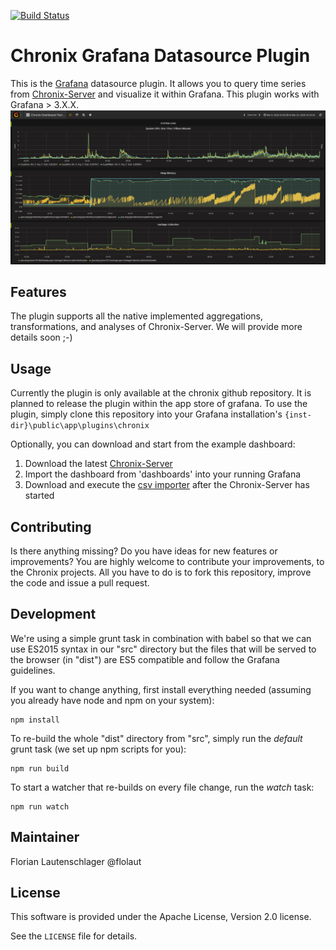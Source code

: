 [![Build Status](https://travis-ci.org/ChronixDB/chronix.grafana.svg?branch=master)](https://travis-ci.org/ChronixDB/chronix.grafana)

# Chronix Grafana Datasource Plugin

This is the [Grafana](https://grafana.net/) datasource plugin. 
It allows you to query time series from [Chronix-Server](https://github.com/ChronixDB/chronix.server) and visualize it within Grafana.
This plugin works with Grafana > 3.X.X.
![Chronix-Grafana-Integration](https://github.com/ChronixDB/chronix.grafana/blob/master/screenshot.png)

## Features

The plugin supports all the native implemented aggregations, transformations, and analyses of Chronix-Server.
We will provide more details soon ;-)

## Usage

Currently the plugin is only available at the chronix github repository. 
It is planned to release the plugin within the app store of grafana.
To use the plugin, simply clone this repository into your Grafana installation's `{inst-dir}\public\app\plugins\chronix`

Optionally, you can download and start from the example dashboard:

1. Download the latest [Chronix-Server](https://github.com/ChronixDB/chronix.server/releases/download/0.3/chronix-0.3.zip)
2. Import the dashboard from 'dashboards' into your running Grafana
3. Download and execute the [csv importer](https://github.com/ChronixDB/chronix.examples/releases/download/0.3/importer.zip) after the Chronix-Server has started

## Contributing

Is there anything missing? Do you have ideas for new features or improvements? You are highly welcome to contribute
your improvements, to the Chronix projects. All you have to do is to fork this repository,
improve the code and issue a pull request.

## Development

We're using a simple grunt task in combination with babel so that we can use ES2015 syntax in our "src" directory but 
the files that will be served to the browser (in "dist") are ES5 compatible and follow the Grafana guidelines.

If you want to change anything, first install everything needed (assuming you already have node and npm on your system):

    npm install

To re-build the whole "dist" directory from "src", simply run the *default* grunt task (we set up npm scripts for you):

    npm run build

To start a watcher that re-builds on every file change, run the *watch* task:

    npm run watch

## Maintainer

Florian Lautenschlager @flolaut

## License

This software is provided under the Apache License, Version 2.0 license.

See the `LICENSE` file for details.
